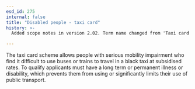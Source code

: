 ```yaml
---
esd_id: 275
internal: false
title: "Disabled people - taxi card"
history: >-
  Added scope notes in version 2.02. Term name changed from 'Taxi card' to 'Disabled people - taxi card' in version 3.00.

---
```


The taxi card scheme allows people with serious mobility impairment who find it difficult to use buses or trains to travel in a black taxi at subsidised rates.  To qualify applicants must have a long term or permanent illness or disability, which prevents them from using or significantly limits their use of public transport.

